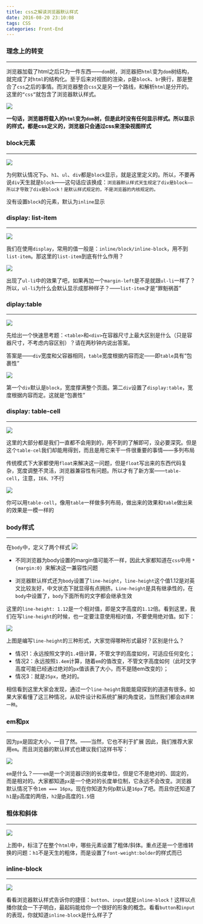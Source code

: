 ```yaml
---
title: css之解读浏览器默认样式
date: 2016-08-20 23:10:08
tags: CSS
categories: Front-End
---
```


### 理念上的转变
---
<!--more-->
浏览器加载了html之后只为一件东西——`dom`树，浏览器把`html`变为`dom`树结构，就完成了对`html`的结构化。至于后来对视图的渲染，p是`block`、`br`换行，那是整合了`css`之后的事情。而浏览器整合`css`又是另一个路线，和解析`html`是分开的。这里的`“css”`就包含了浏览器默认样式。

![](http://images.cnitblog.com/blog/138012/201502/090820101205470.png)

**一句话，浏览器将载入的`html`变为`dom`树，但是此时没有任何显示样式。所以显示的样式，都是css定义的，浏览器只会通过css来渲染视图样式**

### block元素
---

![](http://images.cnitblog.com/blog/138012/201502/090820369016121.png)

为何默认情况下`p`、`h1`、`ul`、`div`都是`block`显示，就是这里定义的。所以，不要再说`div`天生就是`block`——这句话应该换成：`浏览器默认样式天生规定了div是block——所以才导致了div是block！是默认样式规定的，不是浏览器的内核规定的。`

没有设置`block`的元素，默认为`inline`显示

### display: list-item
---

![](http://images.cnitblog.com/blog/138012/201502/090821140895694.png)

我们在使用`display`，常用的值一般是：`inline/block/inline-block`，用不到`list-item`。那这里的`list-item`到底有什么作用？

![](http://images.cnitblog.com/blog/138012/201502/090821251516313.png)

出现了`ul-li`中的效果了吧，如果再加一个`margin-left`是不是就跟`ul-li`一样了？所以，`ul-li`为什么会默认显示成那种样子？——`list-item`才是“罪魁祸首”

### diplay:table
---

![](http://images.cnitblog.com/blog/138012/201502/090822126047851.png)

 先给出一个快速思考题：`<table>`和`<div>`在容器尺寸上最大区别是什么（只是容器尺寸，不考虑内容区别）？请在两秒钟内说出答案。

答案是——`div`宽度和父容器相同，`table`宽度根据内容而定——即`table`具有“包裹性”

![](http://images.cnitblog.com/blog/138012/201502/090822225585144.png)

第一个`div`默认是`block`，宽度撑满整个页面。第二`div`设置了`display:table`，宽度根据内容而定。这就是“包裹性”

### display: table-cell
---

![](http://images.cnitblog.com/blog/138012/201502/090823168238830.png)

这里的大部分都是我们一直都不会用到的，用不到的了解即可，没必要深究。但是这个`table-cel`我们却能用得到，而且是用它来干一件很重要的事情——多列布局

传统模式下大家都使用`float`来解决这一问题，但是`float`写出来的东西代码复杂，宽度调整不灵活，浏览器兼容性有问题。所以才有了新方案——`table-cell`，注意，`IE6、7`不行

![](http://images.cnitblog.com/blog/138012/201502/090825054791337.png)

你可以用`table-cell`，像用`table`一样做多列布局，做出来的效果和`table`做出来的效果是一模一样的

### body样式
---

在`body`中，定义了两个样式
![](http://images.cnitblog.com/blog/138012/201502/090826064958362.png)

- 不同浏览器为body设置的margin值可能不一样，因此大家都知道在`css`中用 `*{margin:0} `来解决这一兼容性问题

- 浏览器默认样式还为`body`设置了`line-height`，`line-height`这个值1.12是对英文比较友好，中文状态下就显得有点拥挤。`Line-height`是具有继承性的，在`body`中设置了，`body`下面所有的文字都会继承生效

这里的`line-height: 1.12`是一个相对值，即是文字高度的`1.12`倍。看到这里，我们在写`line-height`的时候，也一定要注意使用相对值，不要使用绝对值。如下：

![](http://images.cnitblog.com/blog/138012/201502/090827098705700.png)

上图是编写`line-height`的三种形式，大家觉得哪种形式最好？区别是什么？

- 情况1：永远按照文字的`1.4`倍计算，不管文字的高度如何，可适应任何变化；
- 情况2：永远按照`1.4em`计算，随着`em`的值改变，不管文字高度如何（此时文字高度可能已经通过绝对的`px`值该表了大小，而不是随em改变的）；
- 情况3：就是`25px`，绝对的。

相信看到这里大家会发现，通过一个`line-height`我能能窥探到的道道有很多。如果大家看懂了这三种情况，从软件设计和系统扩展的角度说，当然我们都会`选择第一种`。

###  em和px
---

因为`px`是固定大小，一目了然。——当然，它也不利于扩展
因此，我们推荐大家用`em`。而且浏览器的默认样式也建议我们这样书写：

![](http://images.cnitblog.com/blog/138012/201502/090828404176105.png)

`em`是什么？——`em`是一个浏览器识别的长度单位，但是它不是绝对的、固定的，而是相对的。大家都知道`px`是一个绝对的长度单位制，它永远不会改变。浏览器默认情况下令`1em === 16px`。现在你知道为何p默认是`16px`了吧。而且你还知道了`h1`是`p`高度的两倍，`h2`是p高度的`1.5`倍

### 粗体和斜体
---

![](http://images.cnitblog.com/blog/138012/201502/090829319794453.png)

上图中，标注了在整个`html`中，哪些元素设置了粗体/斜体。重点还是一个思维转换的问题：`h1`不是天生的粗体，而是设置了`font-weight:bolder`的样式而已


### inline-block
---

![](http://images.cnitblog.com/blog/138012/201502/090830027458186.png)

看看浏览器默认样式告诉你的捷径：`button`、`input`就是`inline-block`！这样以点播你就会一下子明白，最起码能给你一个很好的形象的概念。看看`button`和`input`的表现，你就知道`inline-block`是什么样子了



